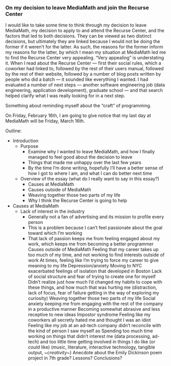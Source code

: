 ### On my decision to leave MediaMath and join the Recurse Center
I would like to take some time to think through my decision to leave MediaMath, my decision to apply to and attend the Recurse Center, and the factors that led to both decisions. They can be viewed as two distinct decisions, but ultimately they are linked because I would not be doing the former if it weren’t for the latter. As such, the reasons for the former inform my reasons for the latter, by which I mean my situation at MediaMath led me to find the Recurse Center very appealing. “Very appealing” is understating it. When I read about the Recurse Center — first their social rules, which a coworker had linked to, followed by the rest of their users manual, followed by the rest of their website, followed by a number of blog posts written by people who did a batch — it sounded like everything I wanted. I had evaluated a number of next steps — another software engineering job (data engineering, application development), graduate school — and that search helped clarify what I was really looking for in a next step.

Something about reminding myself about the “craft” of programming.

On Friday, February 16th, I am going to give notice that my last day at MediaMath will be Friday, March 16th. 

Outline:
- Introduction
  - Purpose
    - Examine why I wanted to leave MediaMath, and how I finally managed to feel good about the decision to leave
    - Things that made me unhappy over the last few years
    - By the time I’m done writing, hopefully I’ll have a better sense of how I got to where I am, and what I can do better next time
  - Overview of the essay (what do I really want to say in this essay?)
    - Causes at MediaMath
    - Causes outside of MediaMath
    -  Weaving together those two parts of my life
    - Why I think the Recurse Center is going to help
- Causes at MediaMath
  - Lack of interest in the industry
    - Generally not a fan of advertising and its mission to profile every person
    - This is a problem because I can’t feel passionate about the goal toward which I’m working
    - That lack of passion keeps me from feeling engaged about my work, which keeps me from becoming a better programmer
Causes outside of MediaMath
Feeling that my career takes up too much of my time, and not working to find interests outside of work
At times, feeling like I’m trying to force my career to give meaning to my life
Depression/anxiety
Moving to NYC exacerbated feelings of isolation that developed in Boston
Lack of social structure and fear of trying to create one for myself
Didn’t realize just how much I’d changed my habits to cope with these things, and how much that was hurting me (distraction, lack of focus, fear of failure getting in the way of exploring my curiosity)
Weaving together those two parts of my life
Social anxiety keeping me from engaging with the rest of the company in a productive manner
Becoming somewhat abrasive and less receptive to new ideas
Impostor syndrome
Feeling like my coworkers all secretly hated me and thought I was an idiot
Feeling like my job at an ad-tech company didn’t reconcile with the kind of person I saw myself as
Spending too much time working on things that didn’t interest me (data processing, ad-tech) and too little time getting involved in things I do like (or *could* like) (music, literature, interactive technology, tangible output, ~*creativity*~)
Anecdote about the Emily Dickinson poem project in 7th grade?
Lessons? Conclusions?
